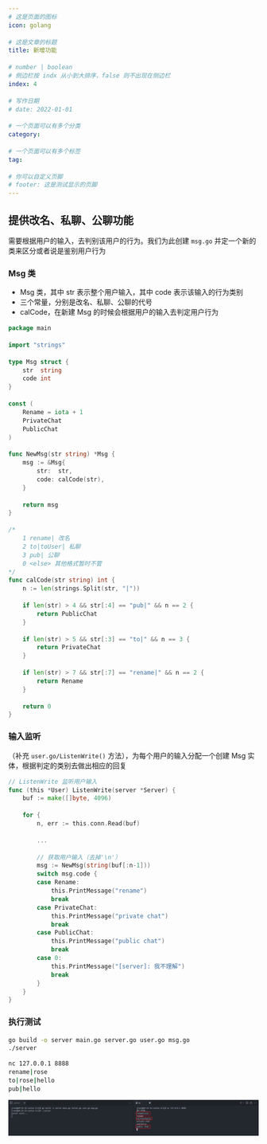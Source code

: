 ```yaml
---
# 这是页面的图标
icon: golang

# 这是文章的标题
title: 新增功能

# number | boolean
# 侧边栏按 indx 从小到大排序，false 则不出现在侧边栏
index: 4

# 写作日期
# date: 2022-01-01

# 一个页面可以有多个分类
category: 

# 一个页面可以有多个标签
tag: 

# 你可以自定义页脚
# footer: 这是测试显示的页脚
---
```




## 提供改名、私聊、公聊功能

需要根据用户的输入，去判别该用户的行为。我们为此创建 `msg.go` 并定一个新的类来区分或者说是鉴别用户行为



### Msg 类

- Msg 类，其中 str 表示整个用户输入，其中 code 表示该输入的行为类别
- 三个常量，分别是改名、私聊、公聊的代号
- calCode，在新建 Msg 的时候会根据用户的输入去判定用户行为

```go
package main

import "strings"

type Msg struct {
	str  string
	code int
}

const (
	Rename = iota + 1
	PrivateChat
	PublicChat
)

func NewMsg(str string) *Msg {
	msg := &Msg{
		str:  str,
		code: calCode(str),
	}

	return msg
}

/*
	1 rename| 改名
	2 to|toUser| 私聊
	3 pub| 公聊
	0 <else> 其他格式暂时不管
*/
func calCode(str string) int {
	n := len(strings.Split(str, "|"))

	if len(str) > 4 && str[:4] == "pub|" && n == 2 {
		return PublicChat
	}

	if len(str) > 5 && str[:3] == "to|" && n == 3 {
		return PrivateChat
	}

	if len(str) > 7 && str[:7] == "rename|" && n == 2 {
		return Rename
	}

	return 0
}
```





### 输入监听

（补充 `user.go/ListenWrite()` 方法），为每个用户的输入分配一个创建 Msg 实体，根据判定的类别去做出相应的回复

```go
// ListenWrite 监听用户输入
func (this *User) ListenWrite(server *Server) {
	buf := make([]byte, 4096)

	for {
		n, err := this.conn.Read(buf)

		...

		// 获取用户输入（去掉'\n'）
		msg := NewMsg(string(buf[:n-1]))
		switch msg.code {
		case Rename:
			this.PrintMessage("rename")
			break
		case PrivateChat:
			this.PrintMessage("private chat")
			break
		case PublicChat:
			this.PrintMessage("public chat")
			break
		case 0:
			this.PrintMessage("[server]: 我不理解")
			break
		}
	}
}
```



### 执行测试

```sh
go build -o server main.go server.go user.go msg.go
./server
```

```sh
nc 127.0.0.1 8888
rename|rose
to|rose|hello
pub|hello
```

![image-20220528001649935](./img/image-20220528001649935.png)
